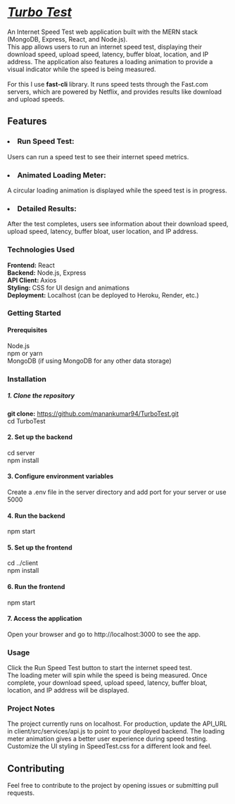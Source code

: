 # <u><i>Turbo Test </u> </i>
An Internet Speed Test web application built with the MERN stack (MongoDB, Express, React, and Node.js).<br>
This app allows users to run an internet speed test, displaying their download speed, upload speed, latency, buffer bloat, location, and IP address. The application also features a loading animation to provide a visual indicator while the speed is being measured. <br><br>
For this I use <b>fast-cli </b> library. It runs speed tests through the Fast.com servers, which are powered by Netflix, and provides results like download and upload speeds.

## Features
### <li> Run Speed Test: 
Users can run a speed test to see their internet speed metrics.
### <li>Animated Loading Meter: 
A circular loading animation is displayed while the speed test is in progress.
### <li>Detailed Results:
After the test completes, users see information about their download speed, upload speed, latency, buffer bloat, user location, and IP address.

### Technologies Used
<b>Frontend:</b>  React <br>
<b>Backend:</b>  Node.js, Express <br>
<b>API Client:  </b>Axios <br>
<b>Styling: </b>CSS for UI design and animations <br>
<b>Deployment:</b> Localhost (can be deployed to Heroku, Render, etc.)

### Getting Started
#### Prerequisites
Node.js<br>
npm or yarn <br>
MongoDB (if using MongoDB for any other data storage) <br>

### Installation
##### 1. Clone the repository


<b>git clone:</b>  https://github.com/manankumar94/TurboTest.git<br> 
cd TurboTest

#### 2. Set up the backend

cd server <br> 
npm install<br> 

#### 3. Configure environment variables

Create a .env file in the server directory and add port for your server or use 5000


#### 4. Run the backend

npm start

#### 5. Set up the frontend


cd ../client <br> 
npm install <br> 

#### 6. Run the frontend

npm start

#### 7. Access the application

Open your browser and go to http://localhost:3000 to see the app.

### Usage
Click the Run Speed Test button to start the internet speed test. <br> 
The loading meter will spin while the speed is being measured.
Once complete, your download speed, upload speed, latency, buffer bloat, location, and IP address will be displayed.<br> 

### Project Notes
The project currently runs on localhost. For production, update the API_URL in client/src/services/api.js to point to your deployed backend.
The loading meter animation gives a better user experience during speed testing.
Customize the UI styling in SpeedTest.css for a different look and feel.
## Contributing 
Feel free to contribute to the project by opening issues or submitting pull requests.

